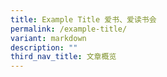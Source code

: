 ```yaml
---
title: Example Title 爱书、爱读书会
permalink: /example-title/
variant: markdown
description: ""
third_nav_title: 文章概览
---
```

